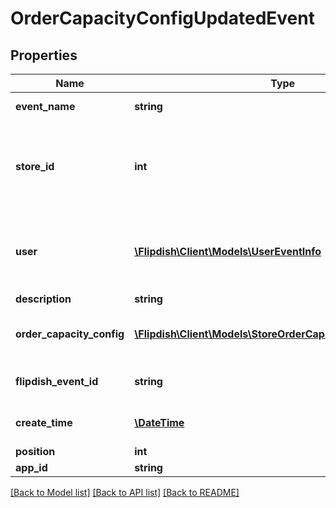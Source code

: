 # OrderCapacityConfigUpdatedEvent

## Properties
Name | Type | Description | Notes
------------ | ------------- | ------------- | -------------
**event_name** | **string** | The event name | [optional] 
**store_id** | **int** | Id of the store whose order capacity configuration has been updated | [optional] 
**user** | [**\Flipdish\Client\Models\UserEventInfo**](UserEventInfo.md) | User which updated order capacity configuration for this store | [optional] 
**description** | **string** | Description | [optional] 
**order_capacity_config** | [**\Flipdish\Client\Models\StoreOrderCapacityConfigEditModel**](StoreOrderCapacityConfigEditModel.md) | Updated order capacity configuration | [optional] 
**flipdish_event_id** | **string** | The identitfier of the event | [optional] 
**create_time** | [**\DateTime**](\DateTime.md) | The time of creation of the event | [optional] 
**position** | **int** | Position | [optional] 
**app_id** | **string** | App id | [optional] 

[[Back to Model list]](../README.md#documentation-for-models) [[Back to API list]](../README.md#documentation-for-api-endpoints) [[Back to README]](../README.md)


